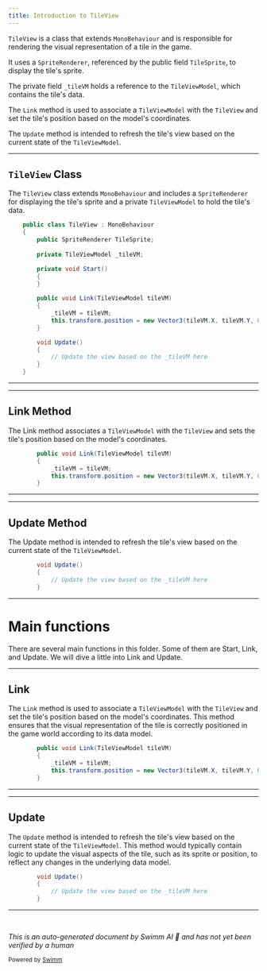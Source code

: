 ```yaml
---
title: Introduction to TileView
---
```

<SwmToken path="unity/four-block/Assets/game/logic/tile/TileView.cs" pos="5:5:5" line-data="    public class TileView : MonoBehaviour">`TileView`</SwmToken> is a class that extends <SwmToken path="unity/four-block/Assets/game/logic/tile/TileView.cs" pos="5:9:9" line-data="    public class TileView : MonoBehaviour">`MonoBehaviour`</SwmToken> and is responsible for rendering the visual representation of a tile in the game.

It uses a <SwmToken path="unity/four-block/Assets/game/logic/tile/TileView.cs" pos="7:3:3" line-data="        public SpriteRenderer TileSprite;">`SpriteRenderer`</SwmToken>, referenced by the public field <SwmToken path="unity/four-block/Assets/game/logic/tile/TileView.cs" pos="7:5:5" line-data="        public SpriteRenderer TileSprite;">`TileSprite`</SwmToken>, to display the tile's sprite.

The private field <SwmToken path="unity/four-block/Assets/game/logic/tile/TileView.cs" pos="9:5:5" line-data="        private TileViewModel _tileVM;">`_tileVM`</SwmToken> holds a reference to the <SwmToken path="unity/four-block/Assets/game/logic/tile/TileView.cs" pos="9:3:3" line-data="        private TileViewModel _tileVM;">`TileViewModel`</SwmToken>, which contains the tile's data.

The <SwmToken path="unity/four-block/Assets/game/logic/tile/TileView.cs" pos="15:5:5" line-data="        public void Link(TileViewModel tileVM)">`Link`</SwmToken> method is used to associate a <SwmToken path="unity/four-block/Assets/game/logic/tile/TileView.cs" pos="9:3:3" line-data="        private TileViewModel _tileVM;">`TileViewModel`</SwmToken> with the <SwmToken path="unity/four-block/Assets/game/logic/tile/TileView.cs" pos="5:5:5" line-data="    public class TileView : MonoBehaviour">`TileView`</SwmToken> and set the tile's position based on the model's coordinates.

The <SwmToken path="unity/four-block/Assets/game/logic/tile/TileView.cs" pos="21:3:3" line-data="        void Update()">`Update`</SwmToken> method is intended to refresh the tile's view based on the current state of the <SwmToken path="unity/four-block/Assets/game/logic/tile/TileView.cs" pos="9:3:3" line-data="        private TileViewModel _tileVM;">`TileViewModel`</SwmToken>.

<SwmSnippet path="/unity/four-block/Assets/game/logic/tile/TileView.cs" line="5">

---

## <SwmToken path="unity/four-block/Assets/game/logic/tile/TileView.cs" pos="5:5:5" line-data="    public class TileView : MonoBehaviour">`TileView`</SwmToken> Class

The <SwmToken path="unity/four-block/Assets/game/logic/tile/TileView.cs" pos="5:5:5" line-data="    public class TileView : MonoBehaviour">`TileView`</SwmToken> class extends <SwmToken path="unity/four-block/Assets/game/logic/tile/TileView.cs" pos="5:9:9" line-data="    public class TileView : MonoBehaviour">`MonoBehaviour`</SwmToken> and includes a <SwmToken path="unity/four-block/Assets/game/logic/tile/TileView.cs" pos="7:3:3" line-data="        public SpriteRenderer TileSprite;">`SpriteRenderer`</SwmToken> for displaying the tile's sprite and a private <SwmToken path="unity/four-block/Assets/game/logic/tile/TileView.cs" pos="9:3:3" line-data="        private TileViewModel _tileVM;">`TileViewModel`</SwmToken> to hold the tile's data.

```c#
    public class TileView : MonoBehaviour
    {
        public SpriteRenderer TileSprite;
        
        private TileViewModel _tileVM;

        private void Start()
        {
        }
        
        public void Link(TileViewModel tileVM)
        {
            _tileVM = tileVM;
            this.transform.position = new Vector3(tileVM.X, tileVM.Y, 0);
        }

        void Update()
        {
            // Update the view based on the _tileVM here
        }
    }
```

---

</SwmSnippet>

<SwmSnippet path="/unity/four-block/Assets/game/logic/tile/TileView.cs" line="15">

---

## Link Method

The Link method associates a <SwmToken path="unity/four-block/Assets/game/logic/tile/TileView.cs" pos="15:7:7" line-data="        public void Link(TileViewModel tileVM)">`TileViewModel`</SwmToken> with the <SwmToken path="unity/four-block/Assets/game/logic/tile/TileView.cs" pos="5:5:5" line-data="    public class TileView : MonoBehaviour">`TileView`</SwmToken> and sets the tile's position based on the model's coordinates.

```c#
        public void Link(TileViewModel tileVM)
        {
            _tileVM = tileVM;
            this.transform.position = new Vector3(tileVM.X, tileVM.Y, 0);
        }
```

---

</SwmSnippet>

<SwmSnippet path="/unity/four-block/Assets/game/logic/tile/TileView.cs" line="21">

---

## Update Method

The Update method is intended to refresh the tile's view based on the current state of the <SwmToken path="unity/four-block/Assets/game/logic/tile/TileView.cs" pos="9:3:3" line-data="        private TileViewModel _tileVM;">`TileViewModel`</SwmToken>.

```c#
        void Update()
        {
            // Update the view based on the _tileVM here
        }
```

---

</SwmSnippet>

# Main functions

There are several main functions in this folder. Some of them are Start, Link, and Update. We will dive a little into Link and Update.

<SwmSnippet path="/unity/four-block/Assets/game/logic/tile/TileView.cs" line="15">

---

## Link

The <SwmToken path="unity/four-block/Assets/game/logic/tile/TileView.cs" pos="15:5:5" line-data="        public void Link(TileViewModel tileVM)">`Link`</SwmToken> method is used to associate a <SwmToken path="unity/four-block/Assets/game/logic/tile/TileView.cs" pos="15:7:7" line-data="        public void Link(TileViewModel tileVM)">`TileViewModel`</SwmToken> with the <SwmToken path="unity/four-block/Assets/game/logic/tile/TileView.cs" pos="5:5:5" line-data="    public class TileView : MonoBehaviour">`TileView`</SwmToken> and set the tile's position based on the model's coordinates. This method ensures that the visual representation of the tile is correctly positioned in the game world according to its data model.

```c#
        public void Link(TileViewModel tileVM)
        {
            _tileVM = tileVM;
            this.transform.position = new Vector3(tileVM.X, tileVM.Y, 0);
        }
```

---

</SwmSnippet>

<SwmSnippet path="/unity/four-block/Assets/game/logic/tile/TileView.cs" line="21">

---

## Update

The <SwmToken path="unity/four-block/Assets/game/logic/tile/TileView.cs" pos="21:3:3" line-data="        void Update()">`Update`</SwmToken> method is intended to refresh the tile's view based on the current state of the <SwmToken path="unity/four-block/Assets/game/logic/tile/TileView.cs" pos="9:3:3" line-data="        private TileViewModel _tileVM;">`TileViewModel`</SwmToken>. This method would typically contain logic to update the visual aspects of the tile, such as its sprite or position, to reflect any changes in the underlying data model.

```c#
        void Update()
        {
            // Update the view based on the _tileVM here
        }
```

---

</SwmSnippet>

&nbsp;

*This is an auto-generated document by Swimm AI 🌊 and has not yet been verified by a human*

<SwmMeta version="3.0.0" repo-id="Z2l0aHViJTNBJTNBREVNTy1ncmF2aXR5LWN1YmVzJTNBJTNBc3dpbW1pbw==" repo-name="DEMO-gravity-cubes" doc-type="overview"><sup>Powered by [Swimm](/)</sup></SwmMeta>
